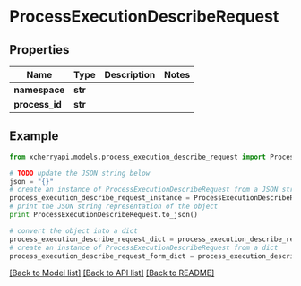 # ProcessExecutionDescribeRequest


## Properties
Name | Type | Description | Notes
------------ | ------------- | ------------- | -------------
**namespace** | **str** |  | 
**process_id** | **str** |  | 

## Example

```python
from xcherryapi.models.process_execution_describe_request import ProcessExecutionDescribeRequest

# TODO update the JSON string below
json = "{}"
# create an instance of ProcessExecutionDescribeRequest from a JSON string
process_execution_describe_request_instance = ProcessExecutionDescribeRequest.from_json(json)
# print the JSON string representation of the object
print ProcessExecutionDescribeRequest.to_json()

# convert the object into a dict
process_execution_describe_request_dict = process_execution_describe_request_instance.to_dict()
# create an instance of ProcessExecutionDescribeRequest from a dict
process_execution_describe_request_form_dict = process_execution_describe_request.from_dict(process_execution_describe_request_dict)
```
[[Back to Model list]](../README.md#documentation-for-models) [[Back to API list]](../README.md#documentation-for-api-endpoints) [[Back to README]](../README.md)


